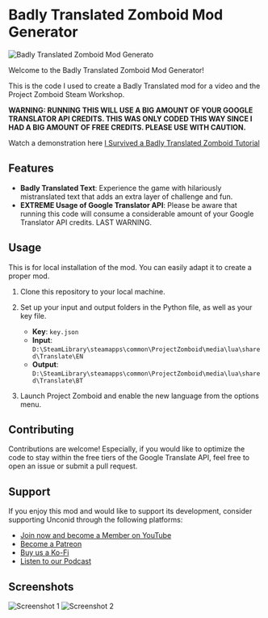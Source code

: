 # Badly Translated Zomboid Mod Generator

![Badly Translated Zomboid Mod Generato](https://repository-images.githubusercontent.com/780103043/734a27c2-0c25-4388-a4d6-8a04cc5613a1)

Welcome to the Badly Translated Zomboid Mod Generator!

This is the code I used to create a Badly Translated mod for a video and the Project Zomboid Steam Workshop.

**WARNING: RUNNING THIS WILL USE A BIG AMOUNT OF YOUR GOOGLE TRANSLATOR API CREDITS. THIS WAS ONLY CODED THIS WAY SINCE I HAD A BIG AMOUNT OF FREE CREDITS. PLEASE USE WITH CAUTION.**

Watch a demonstration here [I Survived a Badly Translated Zomboid Tutorial](https://youtu.be/5uWOGkjhYsc)

## Features

- **Badly Translated Text**: Experience the game with hilariously mistranslated text that adds an extra layer of challenge and fun.
- **EXTREME Usage of Google Translator API**: Please be aware that running this code will consume a considerable amount of your Google Translator API credits. LAST WARNING.

## Usage

This is for local installation of the mod. You can easily adapt it to create a proper mod.

1. Clone this repository to your local machine.

2. Set up your input and output folders in the Python file, as well as your key file.

   - **Key**: `key.json`
   - **Input**: `D:\SteamLibrary\steamapps\common\ProjectZomboid\media\lua\shared\Translate\EN`
   - **Output**: `D:\SteamLibrary\steamapps\common\ProjectZomboid\media\lua\shared\Translate\BT`

3. Launch Project Zomboid and enable the new language from the options menu.

## Contributing

Contributions are welcome! Especially, if you would like to optimize the code to stay within the free tiers of the Google Translate API, feel free to open an issue or submit a pull request.

## Support

If you enjoy this mod and would like to support its development, consider supporting Unconid through the following platforms:

- [Join now and become a Member on YouTube](https://www.youtube.com/Unconid/join)
- [Become a Patreon](http://www.patreon.com/Unconid)
- [Buy us a Ko-Fi](http://ko-fi.com/unconid)
- [Listen to our Podcast](https://www.youtube.com/watch?v=dQw4w9WgXcQ)

## Screenshots

![Screenshot 1](https://i.imgur.com/mYDTu9H.jpg)
![Screenshot 2](https://i.imgur.com/UqLTVNA.jpg)
